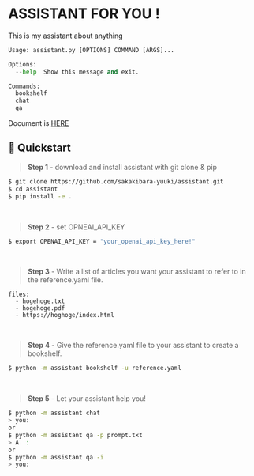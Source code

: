 # ASSISTANT FOR YOU !
This is my assistant about anything

```py
Usage: assistant.py [OPTIONS] COMMAND [ARGS]...

Options:
  --help  Show this message and exit.

Commands:
  bookshelf
  chat
  qa
```
Document is [HERE](https://sakakibara-yuuki.github.io/assistant/)

## 🚀 Quickstart
> **Step 1** - download and install assistant with git clone & pip

```bash
$ git clone https://github.com/sakakibara-yuuki/assistant.git
$ cd assistant
$ pip install -e .
```
<br />

> **Step 2** - set OPNEAI_API_KEY
```bash
$ export OPENAI_API_KEY = "your_openai_api_key_here!"
```
<br />

> **Step 3** - Write a list of articles you want your assistant to refer to in the reference.yaml file.
```vi
files:
  - hogehoge.txt
  - hogehoge.pdf
  - https://hoghoge/index.html
```
<br />

> **Step 4** - Give the reference.yaml file to your assistant to create a bookshelf.
```bash
$ python -m assistant bookshelf -u reference.yaml
```
<br />

> **Step 5** - Let your assistant help you!
```bash
$ python -m assistant chat
> you:
or
$ python -m assistant qa -p prompt.txt
> A  :
or
$ python -m assistant qa -i 
> you:
```
<br />
